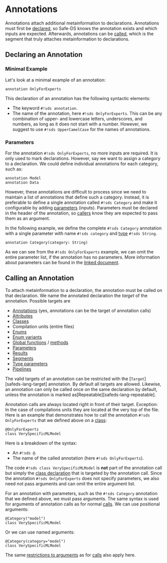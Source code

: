 # Annotations

Annotations attach additional metainformation to declarations. Annotations must first be [declared](#declaring-an-annotation), so Safe-DS knows the annotation exists and which inputs are expected. Afterwards, annotations can be [called](#calling-an-annotation), which is the segment that truly attaches metainformation to declarations.

## Declaring an Annotation

### Minimal Example

Let's look at a minimal example of an annotation:

```sds
annotation OnlyForExperts
```

This declaration of an annotation has the following syntactic elements:

- The keyword `#!sds annotation`.
- The name of the annotation, here `#!sds OnlyForExperts`. This can be any combination of upper- and lowercase letters, underscores, and numbers, as long as it does not start with a number. However, we suggest to use `#!sds UpperCamelCase` for the names of annotations.

### Parameters

For the annotation `#!sds OnlyForExperts`, no more inputs are required. It is only used to mark declarations. However, say we want to assign a category to a declaration. We could define individual annotations for each category, such as:

```sds
annotation Model
annotation Data
```

However, these annotations are difficult to process since we need to maintain a list of annotations that define such a category. Instead, it is preferable to define a single annotation called `#!sds Category` and make it configurable by adding [parameters][parameters] (inputs). Parameters must be declared in the header of the annotation, so [callers](#calling-an-annotation) know they are expected to pass them as an argument.

In the following example, we define the complete `#!sds Category` annotation with a single parameter with name `#!sds category` and [type][types] `#!sds String`.

```sds
annotation Category(category: String)
```

As we can see from the `#!sds OnlyForExperts` example, we can omit the entire parameter list, if the annotation has no parameters. More information about parameters can be found in the [linked document][parameters].

## Calling an Annotation

To attach metainformation to a declaration, the annotation must be called on that declaration. We name the annotated declaration the _target_ of the annotation. Possible targets are

- [Annotations](#declaring-an-annotation) (yes, annotations can be the target of annotation calls)
- [Attributes][attributes]
- [Classes][classes]
- Compilation units (entire files)
- [Enums][enums]
- [Enum variants][enum-variants]
- [Global functions][global-functions] / [methods][methods]
- [Parameters][parameters]
- [Results][results]
- [Segments][segments]
- [Type parameters][type-parameters]
- [Pipelines][pipelines]

The valid targets of an annotation can be restricted with the [`Target`][safeds-lang-target] annotation. By default all targets are allowed. Likewise, an annotation can only be called once on the same declaration by default, unless the annotation is marked as[Repeatable][safeds-lang-repeatable].

Annotation calls are always located right in front of their target. Exception: In the case of compilations units they are located at the very top of the file. Here is an example that demonstrates how to call the annotation `#!sds OnlyForExperts` that we defined above on a [class][classes]:

```sds hl_lines="1"
@OnlyForExperts
class VerySpecificMLModel
```

Here is a breakdown of the syntax:

- An `#!sds @`.
- The name of the called annotation (here `#!sds OnlyForExperts`).

The code `#!sds class VerySpecificMLModel` is **not** part of the annotation call but simply the [class declaration][classes] that is targeted by the annotation call. Since the annotation `#!sds OnlyForExperts` does not specify parameters, we also need not pass arguments and can omit the entire argument list.

For an annotation with parameters, such as the `#!sds Category` annotation that we defined above, we must pass arguments. The same syntax is used for arguments of annotation calls as for normal [calls][calls]. We can use positional arguments:

```sds hl_lines="1"
@Category("model")
class VerySpecificMLModel
```

Or we can use named arguments:

```sds hl_lines="1"
@Category(category="model")
class VerySpecificMLModel
```

The same [restrictions to arguments][argument-restrictions] as for [calls][calls] also apply here.

[parameters]: ../common/parameters.md
[types]: ../common/types.md
[attributes]: classes.md#defining-attributes
[classes]: classes.md#defining-classes
[enums]: enumerations.md#declaring-an-enumeration
[enum-variants]: enumerations.md#enum-variants
[global-functions]: global-functions.md
[methods]: classes.md#defining-methods
[results]: ../common/parameters.md
[segments]: ../pipeline-language/segments.md
[type-parameters]: type-parameters.md
[pipelines]: ../pipeline-language/pipelines.md
[calls]: ../pipeline-language/expressions.md#calls
[argument-restrictions]: ../pipeline-language/expressions.md#restrictions-for-arguments
